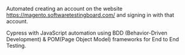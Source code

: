 Automated creating an account on the website https://magento.softwaretestingboard.com/ and signing in with that account.

Cypress with JavaScript automation using BDD (Behavior-Driven Development) & POM(Page Object Model) frameworks for End to End Testing.
